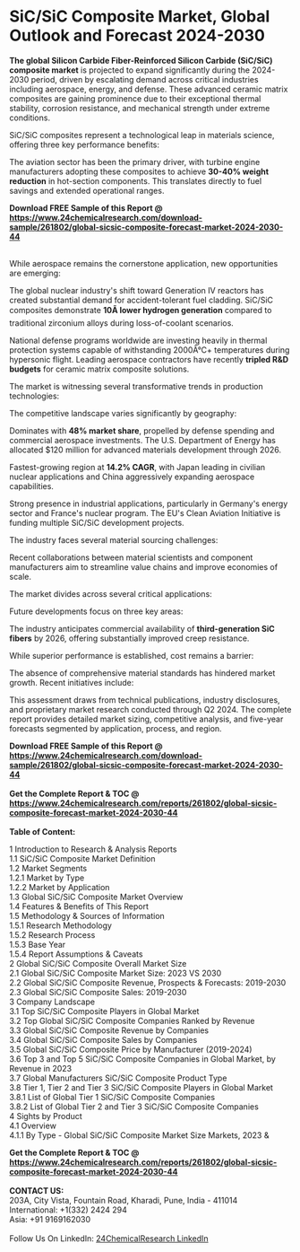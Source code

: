 <h1>SiC/SiC Composite Market, Global Outlook and Forecast 2024-2030</h1><p><strong>The global Silicon Carbide Fiber-Reinforced Silicon Carbide (SiC/SiC) composite market</strong> is projected to expand significantly during the 2024-2030 period, driven by escalating demand across critical industries including aerospace, energy, and defense. These advanced ceramic matrix composites are gaining prominence due to their exceptional thermal stability, corrosion resistance, and mechanical strength under extreme conditions.</p><p>SiC/SiC composites represent a technological leap in materials science, offering three key performance benefits:</p><p>The aviation sector has been the primary driver, with turbine engine manufacturers adopting these composites to achieve <strong>30-40% weight reduction</strong> in hot-section components. This translates directly to fuel savings and extended operational ranges.</p><div><b>Download FREE Sample of this Report @ 
            <a href="https://www.24chemicalresearch.com/download-sample/261802/global-sicsic-composite-forecast-market-2024-2030-44">
            https://www.24chemicalresearch.com/download-sample/261802/global-sicsic-composite-forecast-market-2024-2030-44</a></b></div><br><p>While aerospace remains the cornerstone application, new opportunities are emerging:</p><p>The global nuclear industry's shift toward Generation IV reactors has created substantial demand for accident-tolerant fuel cladding. SiC/SiC composites demonstrate <strong>10Ã lower hydrogen generation</strong> compared to traditional zirconium alloys during loss-of-coolant scenarios.</p><p>National defense programs worldwide are investing heavily in thermal protection systems capable of withstanding 2000Â°C+ temperatures during hypersonic flight. Leading aerospace contractors have recently <strong>tripled R&amp;D budgets</strong> for ceramic matrix composite solutions.</p><p>The market is witnessing several transformative trends in production technologies:</p><p>The competitive landscape varies significantly by geography:</p><p>Dominates with <strong>48% market share</strong>, propelled by defense spending and commercial aerospace investments. The U.S. Department of Energy has allocated $120 million for advanced materials development through 2026.</p><p>Fastest-growing region at <strong>14.2% CAGR</strong>, with Japan leading in civilian nuclear applications and China aggressively expanding aerospace capabilities.</p><p>Strong presence in industrial applications, particularly in Germany's energy sector and France's nuclear program. The EU's Clean Aviation Initiative is funding multiple SiC/SiC development projects.</p><p>The industry faces several material sourcing challenges:</p><p>Recent collaborations between material scientists and component manufacturers aim to streamline value chains and improve economies of scale.</p><p>The market divides across several critical applications:</p><p>Future developments focus on three key areas:</p><p>The industry anticipates commercial availability of <strong>third-generation SiC fibers</strong> by 2026, offering substantially improved creep resistance.</p><p>While superior performance is established, cost remains a barrier:</p><p>The absence of comprehensive material standards has hindered market growth. Recent initiatives include:</p><p>This assessment draws from technical publications, industry disclosures, and proprietary market research conducted through Q2 2024. The complete report provides detailed market sizing, competitive analysis, and five-year forecasts segmented by application, process, and region.</p><div><b>Download FREE Sample of this Report @ 
            <a href="https://www.24chemicalresearch.com/download-sample/261802/global-sicsic-composite-forecast-market-2024-2030-44">
            https://www.24chemicalresearch.com/download-sample/261802/global-sicsic-composite-forecast-market-2024-2030-44</a></b></div><br><div><b>Get the Complete Report & TOC @ 
            <a href="https://www.24chemicalresearch.com/reports/261802/global-sicsic-composite-forecast-market-2024-2030-44">
            https://www.24chemicalresearch.com/reports/261802/global-sicsic-composite-forecast-market-2024-2030-44</a></b></div><br>
            <b>Table of Content:</b><p>1 Introduction to Research & Analysis Reports<br />
    1.1 SiC/SiC Composite Market Definition<br />
    1.2 Market Segments<br />
        1.2.1 Market by Type<br />
        1.2.2 Market by Application<br />
    1.3 Global SiC/SiC Composite Market Overview<br />
    1.4 Features & Benefits of This Report<br />
    1.5 Methodology & Sources of Information<br />
        1.5.1 Research Methodology<br />
        1.5.2 Research Process<br />
        1.5.3 Base Year<br />
        1.5.4 Report Assumptions & Caveats<br />
2 Global SiC/SiC Composite Overall Market Size<br />
    2.1 Global SiC/SiC Composite Market Size: 2023 VS 2030<br />
    2.2 Global SiC/SiC Composite Revenue, Prospects & Forecasts: 2019-2030<br />
    2.3 Global SiC/SiC Composite Sales: 2019-2030<br />
3 Company Landscape<br />
    3.1 Top SiC/SiC Composite Players in Global Market<br />
    3.2 Top Global SiC/SiC Composite Companies Ranked by Revenue<br />
    3.3 Global SiC/SiC Composite Revenue by Companies<br />
    3.4 Global SiC/SiC Composite Sales by Companies<br />
    3.5 Global SiC/SiC Composite Price by Manufacturer (2019-2024)<br />
    3.6 Top 3 and Top 5 SiC/SiC Composite Companies in Global Market, by Revenue in 2023<br />
    3.7 Global Manufacturers SiC/SiC Composite Product Type<br />
    3.8 Tier 1, Tier 2 and Tier 3 SiC/SiC Composite Players in Global Market<br />
        3.8.1 List of Global Tier 1 SiC/SiC Composite Companies<br />
        3.8.2 List of Global Tier 2 and Tier 3 SiC/SiC Composite Companies<br />
4 Sights by Product<br />
    4.1 Overview<br />
        4.1.1 By Type - Global SiC/SiC Composite Market Size Markets, 2023 &</p><div><b>Get the Complete Report & TOC @ 
            <a href="https://www.24chemicalresearch.com/reports/261802/global-sicsic-composite-forecast-market-2024-2030-44">
            https://www.24chemicalresearch.com/reports/261802/global-sicsic-composite-forecast-market-2024-2030-44</a></b></div><br><b>CONTACT US:</b><br>
            203A, City Vista, Fountain Road, Kharadi, Pune, India - 411014<br>
            International: +1(332) 2424 294<br>
            Asia: +91 9169162030 <br><br>
            Follow Us On LinkedIn: <a href="https://www.linkedin.com/company/24chemicalresearch/">24ChemicalResearch LinkedIn</a>